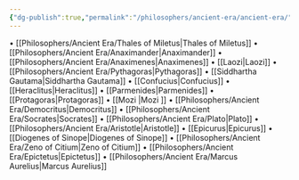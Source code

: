 ```yaml
---
{"dg-publish":true,"permalink":"/philosophers/ancient-era/ancient-era/","dgPassFrontmatter":true}
---
```


• [[Philosophers/Ancient Era/Thales of Miletus\|Thales of Miletus]]
• [[Philosophers/Ancient Era/Anaximander\|Anaximander]]
• [[Philosophers/Ancient Era/Anaximenes\|Anaximenes]]
• [[Laozi\|Laozi]]
• [[Philosophers/Ancient Era/Pythagoras\|Pythagoras]]
• [[Siddhartha Gautama\|Siddhartha Gautama]]
• [[Confucius\|Confucius]]
• [[Heraclitus\|Heraclitus]]
• [[Parmenides\|Parmenides]]
• [[Protagoras\|Protagoras]]
• [[Mozi \|Mozi ]]
• [[Philosophers/Ancient Era/Democritus\|Democritus]]
• [[Philosophers/Ancient Era/Socrates\|Socrates]]
• [[Philosophers/Ancient Era/Plato\|Plato]]
• [[Philosophers/Ancient Era/Aristotle\|Aristotle]]
• [[Epicurus\|Epicurus]]
• [[Diogenes of Sinope\|Diogenes of Sinope]]
• [[Philosophers/Ancient Era/Zeno of Citium\|Zeno of Citium]]
• [[Philosophers/Ancient Era/Epictetus\|Epictetus]]
• [[Philosophers/Ancient Era/Marcus Aurelius\|Marcus Aurelius]]


